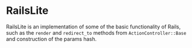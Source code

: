 # RailsLite

RailsLite is an implementation of some of the basic functionality of Rails,
such as the ```render``` and ```redirect_to``` methods from
```ActionController::Base``` and construction of the params hash.
